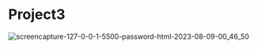 # Project3

![screencapture-127-0-0-1-5500-password-html-2023-08-09-00_46_50](https://github.com/Krisheditz03/Project3/assets/135522095/141ea3e7-d4b9-40fb-9384-6c2b072e0e6c)

